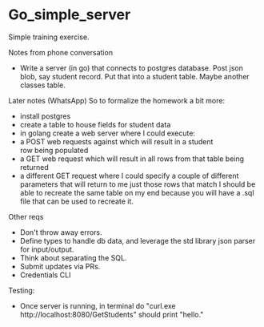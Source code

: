 # Go_simple_server
Simple training exercise.

Notes from phone conversation
- Write a server (in go) that connects to postgres database.
Post json blob, say student record. Put that into a student table. Maybe another classes table. 

Later notes (WhatsApp)
So to formalize the homework a bit more:
- install postgres
- create a table to house fields for student data
- in golang create a web server where I could execute:
-  a POST web requests against which will result in a student row being populated
- a GET web request which will result in all rows from that table being returned
- a different GET request where I could specify a couple of different parameters that will return to me just those rows that match
I should be able to recreate the same table on my end because you will have a .sql file that can be used to recreate it.

Other reqs
- Don't throw away errors.
- Define types to handle db data, and leverage the std library json parser for input/output. 
- Think about separating the SQL. 
- Submit updates via PRs. 
- Credentials CLI

Testing: 
- Once server is running, in terminal do "curl.exe http://localhost:8080/GetStudents" should print "hello."